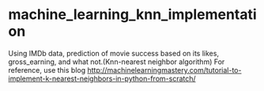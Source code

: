 # machine_learning_knn_implementation
Using IMDb data, prediction of movie success based on its likes, gross_earning, and what not.(Knn-nearest neighbor algorithm)
 For reference, use this blog 
 http://machinelearningmastery.com/tutorial-to-implement-k-nearest-neighbors-in-python-from-scratch/
